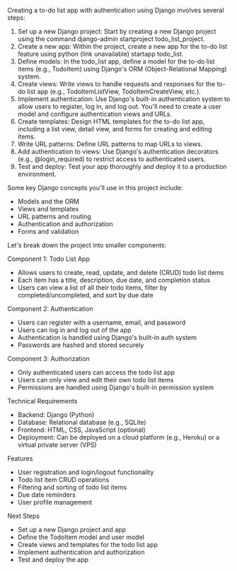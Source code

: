 Creating a to-do list app with authentication using Django involves several steps:

1. Set up a new Django project: Start by creating a new Django project using the command django-admin startproject todo_list_project.
2. Create a new app: Within the project, create a new app for the to-do list feature using python (link unavailable) startapp todo_list.
3. Define models: In the todo_list app, define a model for the to-do list items (e.g., TodoItem) using Django's ORM (Object-Relational Mapping) system.
4. Create views: Write views to handle requests and responses for the to-do list app (e.g., TodoItemListView, TodoItemCreateView, etc.).
5. Implement authentication: Use Django's built-in authentication system to allow users to register, log in, and log out. You'll need to create a user model and configure authentication views and URLs.
6. Create templates: Design HTML templates for the to-do list app, including a list view, detail view, and forms for creating and editing items.
7. Write URL patterns: Define URL patterns to map URLs to views.
8. Add authentication to views: Use Django's authentication decorators (e.g., @login_required) to restrict access to authenticated users.
9. Test and deploy: Test your app thoroughly and deploy it to a production environment.

Some key Django concepts you'll use in this project include:

- Models and the ORM
- Views and templates
- URL patterns and routing
- Authentication and authorization
- Forms and validation



Let's break down the project into smaller components:

Component 1: Todo List App

- Allows users to create, read, update, and delete (CRUD) todo list items
- Each item has a title, description, due date, and completion status
- Users can view a list of all their todo items, filter by completed/uncompleted, and sort by due date

Component 2: Authentication

- Users can register with a username, email, and password
- Users can log in and log out of the app
- Authentication is handled using Django's built-in auth system
- Passwords are hashed and stored securely

Component 3: Authorization

- Only authenticated users can access the todo list app
- Users can only view and edit their own todo list items
- Permissions are handled using Django's built-in permission system

Technical Requirements

- Backend: Django (Python)
- Database: Relational database (e.g., SQLite)
- Frontend: HTML, CSS, JavaScript (optional)
- Deployment: Can be deployed on a cloud platform (e.g., Heroku) or a virtual private server (VPS)

Features

- User registration and login/logout functionality
- Todo list item CRUD operations
- Filtering and sorting of todo list items
- Due date reminders 
- User profile management

Next Steps

- Set up a new Django project and app
- Define the TodoItem model and user model
- Create views and templates for the todo list app
- Implement authentication and authorization
- Test and deploy the app

